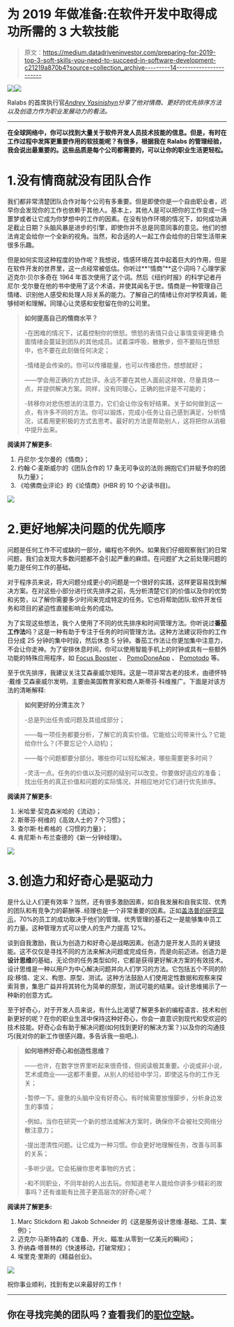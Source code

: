 # 为 2019 年做准备:在软件开发中取得成功所需的 3 大软技能

> 原文：<https://medium.datadriveninvestor.com/preparing-for-2019-top-3-soft-skills-you-need-to-succeed-in-software-development-c21219a870b4?source=collection_archive---------14----------------------->

[![](img/ff28b6981c2e7395925177578fdcd2a3.png)](http://www.track.datadriveninvestor.com/P12O)![](img/07f8fefb83f682e2622f4482ab8da91b.png)

Ralabs 的首席执行官[*Andrey Yasinishyn*](https://medium.com/u/b27146539d86?source=post_page-----c21219a870b4--------------------------------)*分享了他对情商、更好的优先排序方法以及创造力作为职业发展动力的看法。*

***

**在全球网络中，你可以找到大量关于软件开发人员技术技能的信息。但是，有时在工作过程中发挥更重要作用的软技能呢？有很多，根据我在 Ralabs 的管理经验，我会说出最重要的。这些品质是每个公司都需要的，可以让你的职业生活更轻松。**

# 1.没有情商就没有团队合作

我们都非常清楚团队合作对每个公司有多重要。但是即使你是一个自由职业者，迟早你会发现你的工作也依赖于其他人。基本上，其他人是可以把你的工作变成一场噩梦或者让它成为你梦想中的工作的因素。在没有协作环境的情况下，如何成功满足截止日期？头脑风暴是进步的引擎，即使你并不总是同意同事的意见。他们的想法肯定会给你一个全新的视角。当然，和合适的人一起工作会给你的日常生活带来很多乐趣。

但是如何实现这种程度的协作呢？我想说，情感环境在其中起着巨大的作用，但是在软件开发的世界里，这一点经常被低估。你听过**“情商”**这个词吗？心理学家迈克尔·贝尔多奇在 1964 年首次使用了这个词。然后《纽约时报》的科学记者丹尼尔·戈尔曼在他的书中使用了这个术语，并使其闻名于世。情商是一种管理自己情绪、识别他人感受和处理人际关系的能力。了解自己的情绪让你对学校真诚，能够倾听和理解。同理心让灵感和安慰留在你的公司里。

> **如何提高自己的情商水平？**
> 
> -在困难的情况下，试着控制你的愤怒。愤怒的表情只会让事情变得更糟:负面情绪会蔓延到团队的其他成员。试着深呼吸，散散步，但不要陷在愤怒中，也不要在此刻做任何决定；
> 
> -情绪是会传染的。你可以传播能量，也可以传播悲伤，想想就好；
> 
> ——学会用正确的方式批评。永远不要在其他人面前这样做，尽量具体一点，并提供解决方案。同样，没有同理心，正确的批评是不可能的；
> 
> -转移你对悲伤想法的注意力，它们会让你没有好结果。关于如何做到这一点，有许多不同的方法。你可以锻炼，完成小任务让自己感到满足，分析情况，试着用更积极的方式去思考。最好的方法是帮助别人，这将把你从消极中提升出来。

**阅读并了解更多:**

1.  丹尼尔·戈尔曼的《情商》；
2.  约翰·C·麦斯威尔的《团队合作的 17 条无可争议的法则:拥抱它们并赋予你的团队力量》；
3.  《哈佛商业评论》的《论情商》(HBR 的 10 个必读书目)。

![](img/7ecd13af6ae676a6ed4041283e7166e3.png)

# 2.更好地解决问题的优先顺序

问题是任何工作不可或缺的一部分，编程也不例外。如果我们仔细观察我们的日常问题，我们会发现大多数问题都不会引起严重的麻烦。在问题扩大之前处理问题的能力是任何工作的基础。

对于程序员来说，将大问题分成更小的问题是一个很好的实践，这样更容易找到解决方案。在对这些小部分进行优先排序之前，先分析清楚它们的价值以及你的优势和劣势，以了解你需要多少时间来完成特定的任务。它也将帮助团队:软件开发任务和项目的紧迫性直接影响业务的成功。

为了实现这些想法，我个人使用了不同的优先排序和时间管理方法。你听说过**番茄工作法**吗？这是一种有助于专注于任务的时间管理方法。这种方法建议将你的工作日分成 25 分钟的集中时段，然后休息 5 分钟。番茄工作法让你更加集中注意力，不会让你走神。为了安排休息时间，你可以使用智能手机上的时钟或具有一些额外功能的特殊应用程序，如 [Focus Booster](https://www.focusboosterapp.com/?utm_source=zapier.com&utm_medium=referral&utm_campaign=zapier) 、 [PomoDoneApp](https://pomodoneapp.com/) 、 [Pomotodo](https://pomotodo.com/) 等。

至于优先排序，我建议关注艾森豪威尔矩阵。这是一项非常古老的技术，由德怀特·戴维·艾森豪威尔发明，主要由美国教育家和商人斯蒂芬·科维推广。下面是对该方法的清晰解释:

> **如何更好的分清主次？**
> 
> -总是列出任务或问题及其组成部分；
> 
> ——每一项任务都要分析，了解它的真实价值。它能给公司带来什么？它能给你什么？(不要忘记个人动机)；
> 
> ——每个问题都要分部分。哪些你可以轻松解决，哪些需要更多时间？
> 
> -灵活一点。任务的价值以及问题的级别可以改变。你要做好适应的准备；找出任务的真正价值和问题的实际情况，并相应地对它们进行优先排序。

**阅读并了解更多:**

1.  米哈里·契克森米哈的《流动》；
2.  斯蒂芬·柯维的《高效人士的 7 个习惯》；
3.  查尔斯·杜希格的《习惯的力量》；
4.  肯尼斯·h·布兰查德的《新一分钟经理》。

![](img/5b2f96399572607a30bdd87ac613ed55.png)

# 3.创造力和好奇心是驱动力

是什么让人们更有效率？当然，还有很多激励因素，如自我发展和自我实现、优秀的团队和有竞争力的薪酬等..经理也是一个非常重要的因素。正如[盖洛普的研究显示](https://www.gallup.com/workplace/236501/no-managers-organizational-approach-doesn-work.aspx)，70%的员工的成功取决于他们的管理。优秀管理的基石之一是能够集中员工的力量。这种管理方式可以使人的生产力提高 12%。

谈到自我激励，我认为创造力和好奇心是战略因素。创造力是开发人员的关键技能。这不仅仅是寻找不同的方法来解决问题或完成任务，而是向前迈进。创造力是**设计思维**的基础，无论你的任务类型如何，它都是获得更好解决方案的有效技术。设计思维是一种以用户为中心解决问题并向人们学习的方法。它包括五个不同的阶段:移情、定义、构思、原型、测试。这种方法鼓励人们使用定性数据和观察来探索背景，集思广益并将其转化为简单的原型，测试可能的结果。设计思维揭示了一种新的创意方式。

至于好奇心，对于开发人员来说，有什么比渴望了解更多新的编程语言、技术和创新更好的呢？在你的职业生涯中保持这种好奇心，你会一直意识到现代和受欢迎的技术技能。好奇心会有助于解决问题(如何找到更好的解决方案？)以及你的沟通技巧(我对你的新工作很感兴趣，多告诉我一些吧。).

> **如何培养好奇心和创造性思维？**
> 
> ——也许，在数字世界里听起来很奇怪，但阅读极其重要。小说或非小说，艺术或商业——这都不重要。从别人的经验中学习，即使这与你的工作无关；
> 
> -暂停一下。疲惫的头脑中没有好奇心。有时候需要放慢脚步，分析身边发生的事情；
> 
> -例如，当你在研究一个新的想法或解决方案时，确保你不会被社交网络分散注意力；
> 
> -提出澄清性问题。让它成为一种习惯。你会更好地理解任务，改善与同事的关系；
> 
> -多听少说。它会拓展你思考事物的方式；
> 
> -和不同职业，不同年龄的人出去玩。你知道老年人能给你讲多少精彩的故事吗？还有谁能有比孩子更高层次的好奇心呢？

**阅读并了解更多:**

1.  Marc Stickdorn 和 Jakob Schneider 的《这是服务设计思维:基础、工具、案例》；
2.  迈克尔·马斯特森的《准备、开火、瞄准:从零到一亿美元的瞬间》；
3.  乔纳森·塔普林的《快速移动，打破常规》；
4.  埃里克·里斯的《精益创业》。

![](img/a64d70956842dae4bdd8b6817e3ea1fa.png)

祝你事业顺利，找到有史以来最好的工作！

***

## 你在寻找完美的团队吗？查看我们的[职位空缺](https://ralabs.org/careers/)。